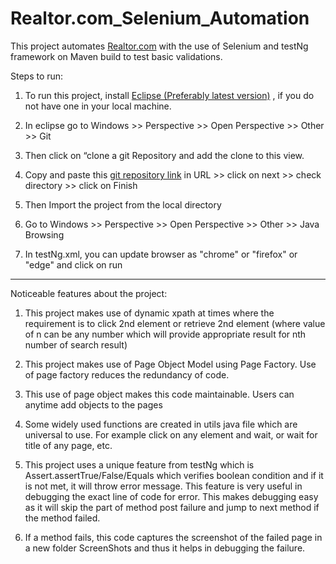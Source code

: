 # Realtor.com_Selenium_Automation
This project automates <a href="https://www.Realtor.com">Realtor.com</a> with the use of Selenium and testNg framework on Maven build to test basic validations.

Steps to run:

1) To run this project, install <a href="https://www.eclipse.org/downloads/">Eclipse (Preferably latest version)</a> , if you do not have one in your local machine.

2) In eclipse go to Windows >> Perspective >> Open Perspective >> Other >> Git

3) Then click on “clone a git  Repository and add the clone to this view.

4) Copy and paste this <a href="https://github.com/anjalimutha/Realtor.com_Selenium_Automation/">git repository link</a>  in URL >> click on next >> check directory >> click on Finish

5) Then Import the project from the local directory

6) Go to Windows >> Perspective >> Open Perspective >> Other >> Java Browsing

7) In testNg.xml, you can update browser as "chrome" or "firefox" or "edge" and click on run

------------------------------------------------------------------------------------------------------------------

Noticeable features about the project:
1) This project makes use of dynamic xpath at times where the requirement is to click 2nd element or retrieve 2nd element (where value of n can be any number which will provide appropriate result for nth number of search result)

2) This project makes use of Page Object Model using Page Factory. Use of page factory reduces the redundancy of code.

3) This use of page object makes this code maintainable. Users can anytime add objects to the pages

4) Some widely used functions are created in utils java file which are universal to use. For example click on any element and wait, or wait for title of any page, etc.

5) This project uses a unique feature from testNg which is Assert.assertTrue/False/Equals which verifies boolean condition and if it is not met, it will throw error message. This feature is very useful in debugging the exact line of code for error. This makes debugging easy as it will skip the part of method post failure and jump to next method if the method failed.

6) If a method fails, this code captures the screenshot of the failed page in a new folder ScreenShots and thus it helps in debugging the failure.
